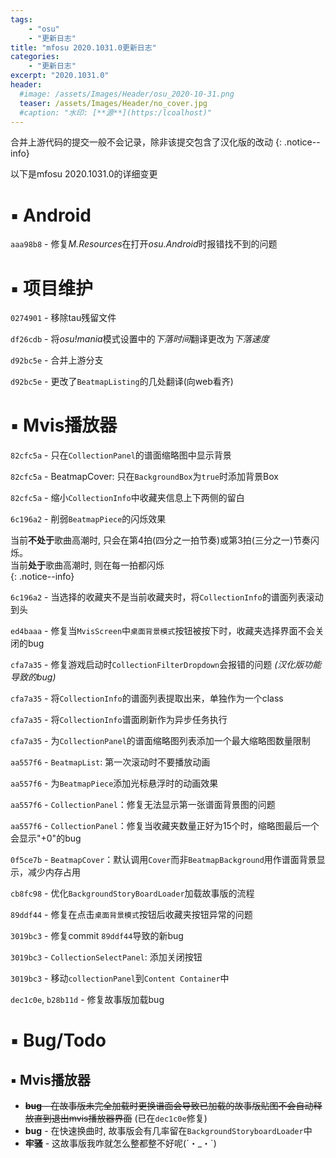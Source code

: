 ```yaml
---
tags:
    - "osu"
    - "更新日志"
title: "mfosu 2020.1031.0更新日志"
categories:
    - "更新日志"
excerpt: "2020.1031.0"
header:
  #image: /assets/Images/Header/osu_2020-10-31.png
  teaser: /assets/Images/Header/no_cover.jpg
  #caption: "水印: [**源**](https:/lcoalhost)"
---
```

合并上游代码的提交一般不会记录，除非该提交包含了汉化版的改动
{: .notice--info}

以下是mfosu 2020.1031.0的详细变更

# **▪ Android**

`aaa98b8` - 修复*M.Resources*在打开*osu.Android*时报错找不到的问题

# **▪ 项目维护**

`0274901` - 移除tau残留文件

`df26cdb` - 将*osu!mania*模式设置中的*下落时间*翻译更改为*下落速度*

`d92bc5e` - 合并上游分支

`d92bc5e` - 更改了`BeatmapListing`的几处翻译(向web看齐)

# **▪ Mvis播放器**

`82cfc5a` - 只在`CollectionPanel`的谱面缩略图中显示背景

`82cfc5a` - BeatmapCover: 只在`BackgroundBox`为`true`时添加背景Box

`82cfc5a` - 缩小`CollectionInfo`中收藏夹信息上下两侧的留白

`6c196a2` - 削弱`BeatmapPiece`的闪烁效果

<div>
当前<b>不处于</b>歌曲高潮时, 只会在第4拍(四分之一拍节奏)或第3拍(三分之一)节奏闪烁。<br/>
当前<b>处于</b>歌曲高潮时, 则在每一拍都闪烁
</div>
{: .notice--info}

`6c196a2` - 当选择的收藏夹不是当前收藏夹时，将`CollectionInfo`的谱面列表滚动到头

`ed4baaa` - 修复当`MvisScreen`中`桌面背景模式`按钮被按下时，收藏夹选择界面不会关闭的bug

`cfa7a35` - 修复游戏启动时`CollectionFilterDropdown`会报错的问题 *(汉化版功能导致的bug)*

`cfa7a35` - 将`CollectionInfo`的谱面列表提取出来，单独作为一个class

`cfa7a35` - 将`CollectionInfo`谱面刷新作为异步任务执行

`cfa7a35` - 为`CollectionPanel`的谱面缩略图列表添加一个最大缩略图数量限制

`aa557f6` - `BeatmapList`: 第一次滚动时不要播放动画

`aa557f6` - 为`BeatmapPiece`添加光标悬浮时的动画效果

`aa557f6` - `CollectionPanel`：修复无法显示第一张谱面背景图的问题

`aa557f6` - `CollectionPanel`：修复当收藏夹数量正好为15个时，缩略图最后一个会显示"+0"的bug

`0f5ce7b` - `BeatmapCover`：默认调用`Cover`而非`BeatmapBackground`用作谱面背景显示，减少内存占用

`cb8fc98` - 优化`BackgroundStoryBoardLoader`加载故事版的流程

`89ddf44` - 修复在点击`桌面背景模式`按钮后收藏夹按钮异常的问题

`3019bc3` - 修复commit `89ddf44`导致的新bug

`3019bc3` - `CollectionSelectPanel`: 添加关闭按钮

`3019bc3` - 移动`collectionPanel`到`Content Container`中

`dec1c0e`, `b28b11d` - 修复故事版加载bug

# **▪ Bug/Todo**

## **▪ Mvis播放器**
- ~~**bug** - 在故事版未完全加载时更换谱面会导致已加载的故事版贴图不会自动释放直到退出mvis播放器界面~~ (已在`dec1c0e`修复)
- **bug** - 在快速换曲时, 故事版会有几率留在`BackgroundStoryboardLoader`中
- **牢骚** - 这故事版我咋就怎么整都整不好呢(´・_・`)